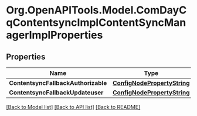 # Org.OpenAPITools.Model.ComDayCqContentsyncImplContentSyncManagerImplProperties
## Properties

Name | Type | Description | Notes
------------ | ------------- | ------------- | -------------
**ContentsyncFallbackAuthorizable** | [**ConfigNodePropertyString**](ConfigNodePropertyString.md) |  | [optional] 
**ContentsyncFallbackUpdateuser** | [**ConfigNodePropertyString**](ConfigNodePropertyString.md) |  | [optional] 

[[Back to Model list]](../README.md#documentation-for-models) [[Back to API list]](../README.md#documentation-for-api-endpoints) [[Back to README]](../README.md)

